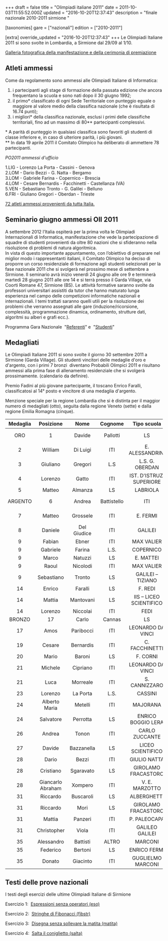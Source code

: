 +++
draft = false
title = "Olimpiadi italiane 2011"
date = 2011-10-03T11:55:52.000Z
updated = "2016-10-20T12:37:43"
description = "finale nazionale 2010-2011 sirmione "

[taxonomies]
gare = ["nazionali"]
edition = ["2010-2011"]

[extra]
override_updated = "2016-10-20T12:37:43"
+++
Le Olimpiadi Italiane 2011 si sono svolte in Lombardia, a Sirmione dal 29/09 al 1/10.

[Galleria fotografica della manifestazione e della cerimonia di premiazione](https://picasaweb.google.com/usrlombardia/OIISirmione2011?authkey=Gv1sRgCLP00cDxgOCvzQE)

## Atleti ammessi

Come da regolamento sono ammessi alle Olimpiadi Italiane di Informatica:

1. i partecipanti agli stage di formazione della passata edizione che ancora frequentano la scuola e sono nati dopo il 30 giugno 1992;
1. il primo\* classificato di ogni Sede Territoriale con punteggio eguale o maggiore al valore medio della classifica nazionale (che è risultata di 16.74 punti);
1. i migliori\* della classifica nazionale, esclusi i primi delle classifiche territoriali, fino ad un massimo di 80\*\* partecipanti complessivi.

\* A parità di punteggio in qualsiasi classifica sono favoriti gli studenti di classe inferiore e, in caso di ulteriore parità, i più giovani.<br/> \*\* In data 19 aprile 2011 il Comitato Olimpico ha deliberato di ammettere 78 partecipanti.

_PO2011 ammessi d'ufficio_

1.LIG - Lorenzo La Porta - Cassini - Genova<br/> 2.LOM - Dario Bezzi - G. Natta - Bergamo<br/> 3.LOM - Gabriele Farina - Copernico - Brescia<br/> 4.LOM - Cesare Bernardis - Facchinetti - Castellanza (VA)<br/> 5.VEN - Sebastiano Tronto - G. Galilei - Belluno<br/> 6.FRI - Giuliano Gregori - Oberdan - Trieste

[72 atleti ammessi provenienti da tutta Italia.](http://81.208.32.83:8080/ioi/files/72Ammessi_Nazionali_2011.xls)

## Seminario giugno ammessi OII 2011

A settembre 2012 l’Italia ospiterà per la prima volta le Olimpiadi Internazionali di Informatica, manifestazione che vede la partecipazione di squadre di studenti provenienti da oltre 80 nazioni che si sfideranno nella risoluzione di problemi di natura algoritmica. <br/>In vista di questo importante appuntamento, con l’obiettivo di preparare nel miglior modo i rappresentanti italiani, il Comitato Olimpico ha deciso di proporre un corso residenziale di formazione agli studenti selezionati per la fase nazionale 2011 che si svolgerà nel prossimo mese di settembre a Sirmione. Il seminario avrà inizio venerdì 24 giugno alle ore 9 e terminerà martedì 28 giugno 2011 alle ore 14 e si terrà presso il Garda Village, via Coorti Romane 47, Sirmione (BS). Le attività formative saranno svolte da professori universitari assistiti da tutor che hanno maturato lunga esperienza nel campo delle competizioni informatiche nazionali e internazionali. I temi trattati saranno quelli utili per la risoluzione dei problemi che verranno assegnati alle gare (induzione/ricorsione, complessità, programmazione dinamica, ordinamento, strutture dati, algoritmi su alberi e grafi ecc.).

Programma Gara Nazionale  "[Referenti](http://backup.olimpiadi-informatica.it/files/programma_referenti_OII2011.pdf)" e  "[Studenti](http://backup.olimpiadi-informatica.it/files/programma_studenti_OII2011.pdf)"

## Medagliati

Le Olimpiadi Italiane 2011 si sono svolte il giorno 30 settembre 2011 a Sirmione (Garda Village). Gli studenti vincitori delle medaglie d'oro e d'argento, con i primi 7 bronzi  diventano Probabili Olimpici 2011 e risultano ammessi alla prima fase di allenamento residenziale che si svolgerà prossimamente. (calendario da definire).

Premio Fadini al più giovane partecipante, il toscano Enrico Faralli, classificatosi al 14° posto e vincitore di una medaglia d'argento.

Menzione speciale per la regione Lombardia che si è distinta per il maggior numero di medagliati (otto), seguita dalla regione Veneto (sette) e dalla regione Emilia Romagna (cinque).

| **Medaglia** |   **Posizione**   |  **Nome**   | **Cognome** |     **Tipo scuola**      |     **Scuola**     | **Città** | **Classe** |
| :----------: | :---------------: | :---------: | :---------: | :----------------------: | :----------------: | :-------: | :--------: |
|     ORO      |         1         |   Davide    |  Pallotti   |            LS            | NICOLO' COPERNICO  |  Bologna  |     IV     |
|      2       |      William      |  Di Luigi   |     ITI     |     E. ALESSANDRINI      |    Montesilvano    |     V     |
|      3       |     Giuliano      |   Gregori   |     L.S     |     L.S. G. OBERDAN      |      Trieste       |     V     |
|      4       |      Lorenzo      |    Gatto    |     ITI     | IST. D'ISTRUZ. SUPERIORE |      Recanati      |     V     |
|      5       |      Matteo       |   Almanza   |     LS      |         LABRIOLA         |        Roma        |    IV     |
|   ARGENTO    |         6         |   Andrea    | Battistello |           ITI            |    GIULIO NATTA    |  Bergamo  |     IV     |
|      7       |      Matteo       |  Grossele   |     ITI     |         E. FERMI         | Bassano Del Grappa |     V     |
|      8       |      Daniele      | Del Giudice |     ITI     |         GALILEI          |      Livorno       |    IV     |
|      9       |      Fabian       |    Ebner    |     ITI     |        MAX VALIER        |      Bolzano       |    IV     |
|      9       |     Gabriele      |   Farina    |    L.S.     |        COPERNICO         |      Brescia       |    IV     |
|      9       |       Marco       |   Natuzzi   |     LS      |        E. MATTEI         |       Vasto        |     V     |
|      9       |       Raoul       |  Nicolodi   |     ITI     |        MAX VALIER        |      Bolzano       |    IV     |
|      9       |    Sebastiano     |   Tronto    |     LS      |    GALILEI – TIZIANO     |      Belluno       |    IV     |
|      14      |      Enrico       |   Faralli   |     LS      |         F. REDI          |       Arezzo       |    IV     |
|      14      |      Mattia       |  Mantovani  |     LS      | IIS – LICEO SCIENTIFICO  |   Badia Polesine   |     V     |
|      14      |      Lorenzo      |  Niccolai   |     ITI     |           FEDI           |      Pistoia       |     V     |
|    BRONZO    |        17         |    Carlo    |   Cannas    |            LS            |     PACINOTTI      | Cagliari  |     IV     |
|      17      |       Amos        |  Paribocci  |     ITI     |    LEONARDO DA VINCI     |      Foligno       |     V     |
|      19      |      Cesare       |  Bernardis  |     ITI     |      C. FACCHINETTI      |    Castellanza     |     V     |
|      20      |       Mario       |   Baroni    |     LS      |         F. CORNI         |       Modena       |     V     |
|      21      |      Michele      |  Cipriano   |     ITI     |    LEONARDO DA VINCI     |       Parma        |    IV     |
|      21      |       Luca        |  Morreale   |     ITI     |      S. CANNIZZARO       |        Rho         |     V     |
|      23      |      Lorenzo      |  La Porta   |    L.S.     |         CASSINI          |       Genova       |     V     |
|      24      |   Alberto Maria   |   Metelli   |     ITI     |         MAJORANA         |      Seriate       |     V     |
|      24      |     Salvatore     |  Perrotta   |     LS      |    ENRICO BOGGIO LERA    |      Catania       |     V     |
|      26      |      Andrea       |    Tonon    |     ITI     |      CARLO ZUCCANTE      |      Venezia       |     V     |
|      27      |      Davide       | Bazzanella  |     LS      |    LICEO SCIENTIFICO     |       Trento       |     V     |
|      28      |       Dario       |    Bezzi    |     ITI     |       GIULIO NATTA       |      Bergamo       |     V     |
|      28      |     Cristiano     |  Sgaravato  |     LS      |   GIROLAMO FRACASTORO    |       Verona       |     V     |
|      28      | Giancarlo Abraham |   Xompero   |     ITI     |      V. E. MARZOTTO      |      Valdagno      |     V     |
|      31      |     Riccardo      |  Buscaroli  |     LS      |       ALBERGHETTI        |       Imola        |    IV     |
|      31      |     Riccardo      |    Mori     |     LS      |   GIROLAMO FRACASTORO    |       Verona       |    IV     |
|      31      |      Mattia       |   Panzeri   |     ITI     |       P. PALEOCAPA       |      Bergamo       |     V     |
|      31      |    Christopher    |    Viola    |     ITI     |     GALILEO GALILEI      |       Arezzo       |     V     |
|      35      |    Alessandro     |  Battisti   |    ALTRO    |         MARCONI          |      Rovereto      |    IV     |
|      35      |     Federico      |   Bertoni   |     LS      |       ENRICO FERMI       |      Bologna       |    IV     |
|      35      |      Donato       |  Giacinto   |     ITI     |    GUGLIELMO MARCONI     |      Dalmine       |     V     |

## Testi delle prove nazionali

I testi degli esercizi delle ultime Olimpiadi Italiane di Sirmione

Esercizio 1:  [Espressioni senza operatori (eso)](http://81.208.32.83:8080/ioi/files/eso.pdf)

Esercizio 2:  [Stringhe di Fibonacci (fibstr)](http://81.208.32.83:8080/ioi/files/fibstr.pdf)

Esercizio 3:  [Disegna senza sollevare la matita (matita)](http://81.208.32.83:8080/ioi/files/matita.pdf)

Esercizio 4:  [Salta il coniglietto (salta)](http://81.208.32.83:8080/ioi/files/salta.pdf)

